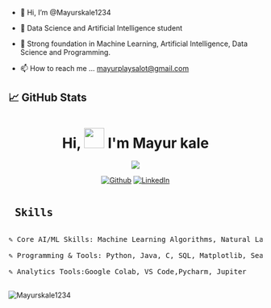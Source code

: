 - 👋 Hi, I’m @Mayurskale1234
- 👀 Data Science and Artificial Intelligence student 

- 🌱 Strong foundation in Machine Learning, Artificial Intelligence, Data Science and Programming.
- 📫 How to reach me ... mayurplaysalot@gmail.com

<!---
Mayurskale1234/Mayurskale1234 is a ✨ special ✨ repository because its `README.md` (this file) appears on your GitHub profile.
You can click the Preview link to take a look at your changes.
--->

## 📈 GitHub Stats

<h1 width="100%" align="center">Hi, <img src="https://github.com/Mayurskale1234/Mayurskale1234/blob/main/hi.gif" height="40px" /> I'm Mayur kale</h1>


<p align="center" height="40px"/>
  <a href="https://github.com/Mayurskale1234"> <img src="https://readme-typing-svg.herokuapp.com?color=%2336BCF7&duration=3000&lines=ML+madness;Online+Learning+Addict;Computer+Vision+Practitioner;Curious+about+AI"></a>
</p>

<p align="center">
   <a href="https://github.com/Mayurskale1234?tab=repositories">
    <img alt="Github" title="Github Profile" href="https://github.com/Mayurskale1234?tab=repositories" src="https://img.shields.io/badge/Github-Repositories-blue"></a>

  
  
  <a href="www.linkedin.com/in/mayur-kale-b4a06a224">
    <img alt="LinkedIn" title="LinkedIn Profile" href="https://www.linkedin.com/in/mayur-kale-b4a06a224/" src="https://img.shields.io/badge/LinkedIn-Profile-blue"></a>
  
<pre>
<h2> Skills </h2>
✎ Core AI/ML Skills: Machine Learning Algorithms, Natural Language Processing (NLP), Reinforcement Learning, Computer Vision, Data Analysis, Data     Preprocessing, Feature Engineering, Model Evaluation.

✎ Programming & Tools: Python, Java, C, SQL, Matplotlib, Seaborn, Plotly, Tableau, Scikit-Learn, Pandas, NumPy, OpenCV, GitHub.

✎ Analytics Tools:Google Colab, VS Code,Pycharm, Jupiter

</pre>

<p align="centre"><img src="https://github-readme-stats-five-lyart.vercel.app/api?username=Mayurskale1234&show_icons=true" alt="Mayurskale1234" /> </p>
